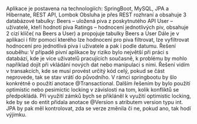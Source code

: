 Aplikace je postavena na technologiích: SpringBoot, MySQL, JPA a Hibernate, REST API, Lombok
Obsluha je přes REST rozhraní a obsahuje 3 databázové tabulky:
Beers – uložená piva z poskytnutého API
User – uživatelé, kteří hodnotí piva
Ratings – hodnocení jednotlivých piv, obsahuje 2 cizí klíče( na Beers a User) a propojuje tabulky Beers a User
Dále je v aplikaci i filtr pomocí kterého lze hodnocení pro piva filtrovat, lze vyfiltrovat hodnocení pro jednotlivá piva i uživatele a pak i podle datumu.
Řešení souběhu: 
V případě pivní aplikace by riziko bylo největší při práci s databází, kde je více uživatelů pracujících současně, k problému by mohlo například dojít při vkládání nových dat nebo manipulaci s nimi. Řešení vidím v transakcích, kde se musí provést určitý kód celý, pokud se část neprovede, tak se stav vrátí do původního. V rámci springbootu by šlo konkrétně o použití anotace @Transactional. Dalším řešením by bylo použití optimistic nebo pesimictic locking v závislosti na tom, kolik konfliktů se předpokládá. Při využití zámků bych se přikláněl k využití optimistic locking, kde by se do entit přidala anotace @Version s atributem version typu int. JPA by pak měl kontrolovat, zda se verze změnila či ne, pokud ano, tak hodí výjimku. 
